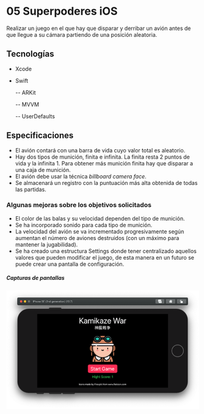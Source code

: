 # 05 Superpoderes iOS

Realizar un juego en el que hay que disparar y derribar un avión antes de que llegue a su cámara partiendo de una posición aleatoria.

## Tecnologías

- Xcode
- Swift

  -- ARKit

  -- MVVM

  -- UserDefaults

## Especificaciones

- El avión contará con una barra de vida cuyo valor total es aleatorio.
- Hay dos tipos de munición, finita e infinita. La finita resta 2 puntos de vida y la infinita 1. Para obtener más munición finita hay que disparar a una caja de munición.
- El avión debe usar la técnica _billboard camera face_.
- Se almacenará un registro con la puntuación más alta obtenida de todas las partidas.

### Algunas mejoras sobre los objetivos solicitados

- El color de las balas y su velocidad dependen del tipo de munición.
- Se ha incorporado sonido para cada tipo de munición.
- La velocidad del avión se va incrementado progresivamente según aumentan el número de aviones destruidos (con un máximo para mantener la jugabilidad).
- Se ha creado una estructura Settings donde tener centralizado aquellos valores que pueden modificar el juego, de esta manera en un futuro se puede crear una pantalla de configuración.

##### Capturas de pantallas

![main](./screen/main.png "Main")
